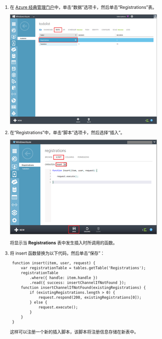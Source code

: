 ﻿

1. 在 [Azure 经典管理门户](https://manage.windowsazure.cn/)中，单击“数据”选项卡，然后单击“Registrations”表。 

	![](./media/mobile-services-update-registrations-script/mobile-portal-data-tables-registrations.png)

2. 在“Registrations”中，单击“脚本”选项卡，然后选择“插入”。
   
	![](./media/mobile-services-update-registrations-script/mobile-insert-script-registrations.png)

	将显示当 **Registrations** 表中发生插入时所调用的函数。

3. 将 insert 函数替换为以下代码，然后单击“保存”：

		function insert(item, user, request) {
			var registrationTable = tables.getTable('Registrations');
			registrationTable
				.where({ handle: item.handle })
				.read({ success: insertChannelIfNotFound });
	        function insertChannelIfNotFound(existingRegistrations) {
        	    if (existingRegistrations.length > 0) {
            	    request.respond(200, existingRegistrations[0]);
        	    } else {
            	    request.execute();
        	    }
    	    }
	    }

   这样可以注册一个新的插入脚本，该脚本将注册信息存储在新表中。

<!---HONumber=Mooncake_0118_2016-->